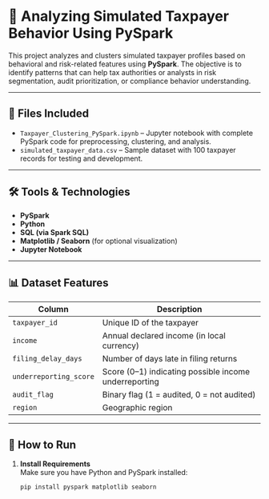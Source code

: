 # 🧾 Analyzing Simulated Taxpayer Behavior Using PySpark

This project analyzes and clusters simulated taxpayer profiles based on behavioral and risk-related features using **PySpark**. The objective is to identify patterns that can help tax authorities or analysts in risk segmentation, audit prioritization, or compliance behavior understanding.

---

## 📁 Files Included

- `Taxpayer_Clustering_PySpark.ipynb` – Jupyter notebook with complete PySpark code for preprocessing, clustering, and analysis.
- `simulated_taxpayer_data.csv` – Sample dataset with 100 taxpayer records for testing and development.


---

## 🛠️ Tools & Technologies

- **PySpark**
- **Python**
- **SQL (via Spark SQL)**
- **Matplotlib / Seaborn** (for optional visualization)
- **Jupyter Notebook**

---

## 📊 Dataset Features

| Column               | Description                                        |
|----------------------|----------------------------------------------------|
| `taxpayer_id`        | Unique ID of the taxpayer                          |
| `income`             | Annual declared income (in local currency)         |
| `filing_delay_days`  | Number of days late in filing returns              |
| `underreporting_score` | Score (0–1) indicating possible income underreporting |
| `audit_flag`         | Binary flag (1 = audited, 0 = not audited)         |
| `region`             | Geographic region                                  |

---

## 🚀 How to Run

1. **Install Requirements**  
   Make sure you have Python and PySpark installed:
   ```bash
   pip install pyspark matplotlib seaborn
